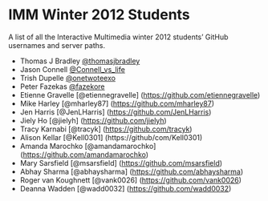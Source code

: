 # IMM Winter 2012 Students

A list of all the Interactive Multimedia winter 2012 students’ GitHub usernames and server paths.

- Thomas J Bradley [@thomasjbradley](https://github.com/thomasjbradley)
- Jason Connell [@Connell_vs_life](https://github.com/conn0146)
- Trish Dupelle [@onetwoteexo](https://github.com/pixelles)
- Peter Fazekas [@fazekore](https://github.com/fazekore)
- Etienne Gravelle [@etiennegravelle] (https://github.com/etiennegravelle) 
- Mike Harley [@mharley87] (https://github.com/mharley87)
- Jen Harris [@JenLHarris] (https://github.com/JenLHarris)
- Jiely Ho [@jielyh] (https://github.com/jielyh) 
- Tracy Karnabi [@tracyk] (https://github.com/tracyk)
- Alison Kellar [@Kell0301] (https://github/com/Kell0301)
- Amanda Marochko [@amandamarochko] (https://github.com/amandamarochko)
- Mary Sarsfield [@msarsfield] (https://github.com/msarsfield)
- Abhay Sharma [@abhaysharma] (https://github.com/abhaysharma)
- Roger van Koughnett [@vank0026] (https://github.com/vank0026)
- Deanna Wadden [@wadd0032] (https://github.com/wadd0032)